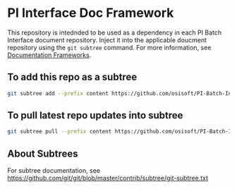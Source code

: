 # PI Interface Doc Framework

This repository is intednded to be used as a dependency in each PI Batch Interface document repository. Inject it into the applicable doucment repository using the `git subtree` command. For more information, see [Documentation Frameworks](https://dev.azure.com/osieng/engineering/_wiki/wikis/Content%20Guild%20playbook.wiki/24425/Documentation-Frameworks).

## To add this repo as a subtree

```bash
git subtree add --prefix content https://github.com/osisoft/PI-Batch-Interface-Doc-Framework main --squash
```

## To pull latest repo updates into subtree

```bash
git subtree pull --prefix content https://github.com/osisoft/PI-Batch-Interface-Doc-Framework main --squash
```

## About Subtrees

For subtree documentation, see https://github.com/git/git/blob/master/contrib/subtree/git-subtree.txt

